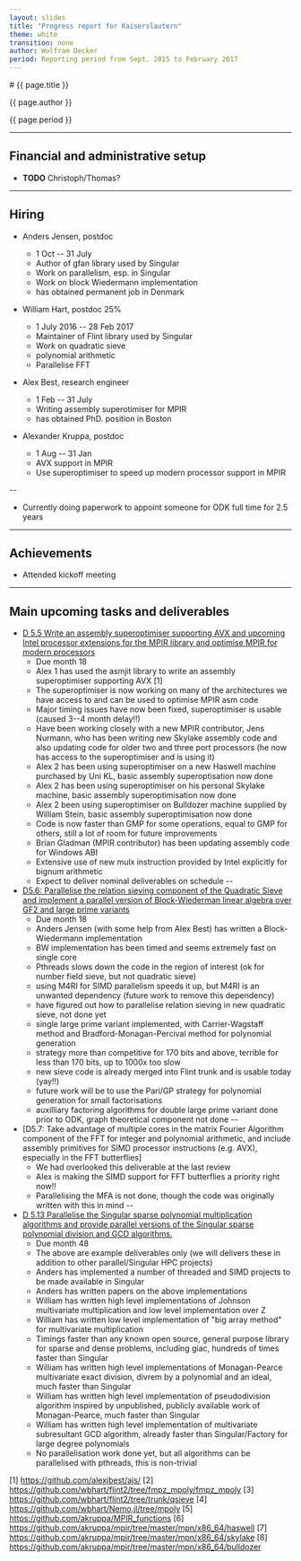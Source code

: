 ```yaml
---
layout: slides
title: "Progress report for Kaiserslautern"
theme: white
transition: none
author: Wolfram Decker
period: Reporting period from Sept. 2015 to February 2017
---
```


<section data-markdown data-separator="^---\n" data-separator-vertical="^--\n">
# {{ page.title }}

{{ page.author }}


{{ page.period }}

---

## Financial and administrative setup

* **TODO** Christoph/Thomas?

---
## Hiring

* Anders Jensen, postdoc
  * 1 Oct  -- 31 July
  * Author of gfan library used by Singular
  * Work on parallelism, esp. in Singular
  * Work on block Wiedermann implementation
  * has obtained permanent job in Denmark

* William Hart, postdoc 25%
   * 1 July 2016 -- 28 Feb 2017
   * Maintainer of Flint library used by Singular
   * Work on quadratic sieve 
   * polynomial arithmetic
   * Parallelise FFT
   
* Alex Best, research engineer
  * 1 Feb -- 31 July
  * Writing assembly superotimiser for MPIR
  * has obtained PhD. position in Boston

* Alexander Kruppa, postdoc
  * 1 Aug -- 31 Jan
  * AVX support in MPIR
  * Use superoptimiser to speed up modern processor support in MPIR

--

 * Currently doing paperwork to appoint someone for ODK full time for 2.5 years
 
---
## Achievements

* Attended kickoff meeting

---
## Main upcoming tasks and deliverables

* [D 5.5 Write an assembly superoptimiser supporting AVX and upcoming Intel processor extensions for the MPIR library and optimise MPIR for modern processors](https://github.com/OpenDreamKit/OpenDreamKit/issues/118)
  * Due month 18
  * Alex 1 has used the asmjit library to write an assembly superoptimiser supporting AVX [1]
  * The superoptimiser is now working on many of the architectures we have access to and can be used to optimise MPIR asm code
  * Major timing issues have now been fixed, superoptimiser is usable (caused 3--4 month delay!!)
  * Have been working closely with a new MPIR contributor, Jens Nurmann, who has been writing new Skylake assembly code and also updating code for older two and three port processors (he now has access to the superoptimiser and is using it)
  * Alex 2 has been using superoptimiser on a new Haswell machine purchased by Uni KL, basic assembly superoptisation now done
  * Alex 2 has been using superoptimiser on his personal Skylake machine, basic assembly superoptimisation now done
  * Alex 2 been using superoptimiser on Bulldozer machine supplied by William Stein, basic assembly superoptimisation now done
  * Code is now faster than GMP for some operations, equal to GMP for others, still a lot of room for future improvements
  * Brian Gladman (MPIR contributor) has been updating assembly code for Windows ABI
  * Extensive use of new mulx instruction provided by Intel explicitly for bignum arithmetic
  * Expect to deliver nominal deliverables on schedule
--
* [D5.6: Parallelise the relation sieving component of the Quadratic Sieve and implement a parallel version of Block-Wiederman linear algebra over GF2 and large prime variants](https://github.com/OpenDreamKit/OpenDreamKit/issues/119)
  * Due month 18
  * Anders Jensen (with some help from Alex Best) has written a Block-Wiedermann implementation
  * BW implementation has been timed and seems extremely fast on single core
  * Pthreads slows down the code in the region of interest (ok for number field sieve, but not quadratic sieve)
  * using M4RI for SIMD parallelism speeds it up, but M4RI is an unwanted dependency (future work to remove this dependency)
  * have figured out how to parallelise relation sieving in new quadratic sieve, not done yet
  * single large prime variant implemented, with Carrier-Wagstaff method and Bradford-Monagan-Percival method for polynomial generation
  * strategy more than competitive for 170 bits and above, terrible for less than 170 bits, up to 1000x too slow
  * new sieve code is already merged into Flint trunk and is usable today (yay!!)
  * future work will be to use the Pari/GP strategy for polynomial generation for small factorisations
  * auxilliary factoring algorithms for double large prime variant done prior to ODK, graph theoretical component not done
--
* [D5.7: Take advantage of multiple cores in the matrix Fourier Algorithm component of the FFT for integer and polynomial arithmetic, and include assembly primitives for SIMD processor instructions (e.g. AVX), especially in the FFT butterflies]
  * We had overlooked this deliverable at the last review
  * Alex is making the SIMD support for FFT butterflies a priority right now!!
  * Parallelising the MFA is not done, though the code was originally written with this in mind
--
* [D 5.13 Parallelise the Singular sparse polynomial multiplication algorithms and provide parallel versions of the Singular sparse polynomial division and GCD algorithms.](https://github.com/OpenDreamKit/OpenDreamKit/issues/111)
  * Due month 48
  * The above are example deliverables only (we will delivers these in addition to other parallel/Singular HPC projects)
  * Anders has implemented a number of threaded and SIMD projects to be made available in Singular
  * Anders has written papers on the above implementations
  * William has written high level implementations of Johnson multivariate multiplication and low level implementation over Z
  * William has written low level implementation of "big array method" for multivariate multiplication
  * Timings faster than any known open source, general purpose library for sparse and dense problems, including giac, hundreds of times faster than Singular
  * William has written high level implementations of Monagan-Pearce multivariate exact division, divrem by a polynomial and an ideal, much faster than Singular
  * William has written high level implementation of pseudodivision algorithm inspired by unpublished, publicly available work of Monagan-Pearce, much faster than Singular
  * William has written high level implementation of multivariate subresultant GCD algorithm, already faster than Singular/Factory for large degree polynomials
  * No parallelisation work done yet, but all algorithms can be parallelised with pthreads, this is non-trivial
  
[1] https://github.com/alexjbest/ajs/
[2] https://github.com/wbhart/flint2/tree/fmpz_mpoly/fmpz_mpoly
[3] https://github.com/wbhart/flint2/tree/trunk/qsieve
[4] https://github.com/wbhart/Nemo.jl/tree/mpoly
[5] https://github.com/akruppa/MPIR_functions
[6] https://github.com/akruppa/mpir/tree/master/mpn/x86_64/haswell
[7] https://github.com/akruppa/mpir/tree/master/mpn/x86_64/skylake
[8] https://github.com/akruppa/mpir/tree/master/mpn/x86_64/bulldozer

</section>
